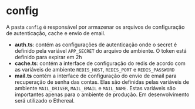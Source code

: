 # **config**

A pasta `config` é responsável por armazenar os arquivos de configuração de autenticação, cache e envio de email.

- **auth.ts**: contém as configurações de autenticação onde o secret é definido pela variável `APP_SECRET` do arquivo de ambiente. O token está definido para expirar em 2h
- **cache.ts**: contém a interface de configuração do redis de acordo com as variáveis de ambiente `REDIS_HOST`, `REDIS_PORT` e `REDIS_PASSWORD`
- **mail.ts** contém a interface de configuração do envio de email para recuperação de senha das contas. Elas são definidas pelas variáveis de ambiente `MAIL_DRIVER`, `MAIL_EMAIL` e `MAIL_NAME`. Estas variáveis são importantes apenas para o ambiente de produção. Em desenvolvimento será utilizado o Ethereal.
